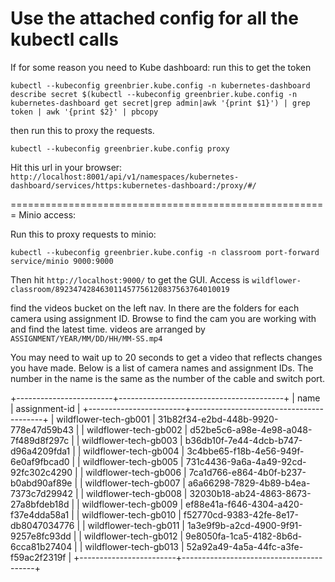 Use the attached config for all the kubectl calls
=======================================================

If for some reason you need to Kube dashboard:
run this to get the token
```
kubectl --kubeconfig greenbrier.kube.config -n kubernetes-dashboard describe secret $(kubectl --kubeconfig greenbrier.kube.config -n kubernetes-dashboard get secret|grep admin|awk '{print $1}') | grep token | awk '{print $2}' | pbcopy
```

then run this to proxy the requests.

```
kubectl --kubeconfig greenbrier.kube.config proxy
```

Hit this url in your browser:
`http://localhost:8001/api/v1/namespaces/kubernetes-dashboard/services/https:kubernetes-dashboard:/proxy/#/`


=======================================================
Minio access:

Run this to proxy requests to minio:
```
kubectl --kubeconfig greenbrier.kube.config -n classroom port-forward service/minio 9000:9000
```

Then hit `http://localhost:9000/` to get the GUI.  Access is `wildflower-classroom/892347428463011457756120837563764010019`

find the videos bucket on the left nav.  In there are the folders for each camera using assignment ID. Browse to find the cam you are working with and find the latest time. videos are arranged by `ASSIGNMENT/YEAR/MM/DD/HH/MM-SS.mp4`

You may need to wait up to 20 seconds to get a video that reflects changes you have made.  Below is a list of camera names and assignment IDs.  The number in the name is the same as the number of the cable and switch port.

+------------------------+-----------------------------------------+
| name                   |   assignment-id                         |
+------------------------+-----------------------------------------+
| wildflower-tech-gb001  |   31b82f34-e2bd-448b-9920-778e47d59b43  |
| wildflower-tech-gb002  |   d52be5c6-a98e-4e98-a048-7f489d8f297c  |
| wildflower-tech-gb003  |   b36db10f-7e44-4dcb-b747-d96a4209fda1  |
| wildflower-tech-gb004  |   3c4bbe65-f18b-4e56-949f-6e0af9fbcad0  |
| wildflower-tech-gb005  |   731c4436-9a6a-4a49-92cd-92fc302c4290  |
| wildflower-tech-gb006  |   7ca1d766-e864-4b0f-b237-b0abd90af89e  |
| wildflower-tech-gb007  |   a6a66298-7829-4b89-b4ea-7373c7d29942  |
| wildflower-tech-gb008  |   32030b18-ab24-4863-8673-27a8bfdeb18d  |
| wildflower-tech-gb009  |   ef88e41a-f646-4304-a420-f37e4dda58a1  |
| wildflower-tech-gb010  |   f52770cd-9383-42fe-8e17-db8047034776  |
| wildflower-tech-gb011  |   1a3e9f9b-a2cd-4900-9f91-9257e8fc93dd  |
| wildflower-tech-gb012  |   9e8050fa-1ca5-4182-8b6d-6cca81b27404  |
| wildflower-tech-gb013  |   52a92a49-4a5a-44fc-a3fe-f59ac2f2319f  |
+------------------------+-----------------------------------------+

